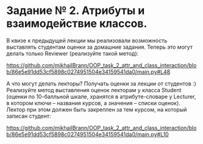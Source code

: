 # Задание № 2. Атрибуты и взаимодействие классов.
В квизе к предыдущей лекции мы реализовали возможность выставлять студентам оценки за домашние задания. 
Теперь это могут делать только Reviewer (реализуйте такой метод):

https://github.com/mikhailBrann/OOP_task_2_attr_and_class_interaction/blob/86e5e91dd53cf5898c0274951504e34159541da0/main.py#L48


А что могут делать лекторы? Получать оценки за лекции от студентов :) 
Реализуйте метод выставления оценок лекторам у класса Student (оценки по 10-балльной шкале, хранятся в атрибуте-словаре у Lecturer, в котором ключи – названия курсов, а значения – списки оценок). Лектор при этом должен быть закреплен за тем курсом, на который записан студент:

https://github.com/mikhailBrann/OOP_task_2_attr_and_class_interaction/blob/86e5e91dd53cf5898c0274951504e34159541da0/main.py#L10

